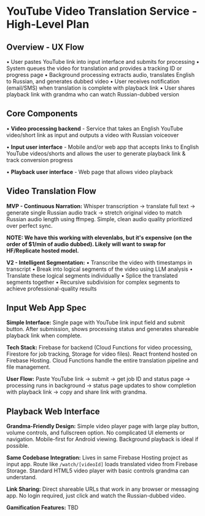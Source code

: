 # YouTube Video Translation Service - High-Level Plan

## Overview - UX Flow

• User pastes YouTube link into input interface and submits for processing
• System queues the video for translation and provides a tracking ID or progress page
• Background processing extracts audio, translates English to Russian, and generates dubbed video
• User receives notification (email/SMS) when translation is complete with playback link
• User shares playback link with grandma who can watch Russian-dubbed version

## Core Components

• **Video processing backend** - Service that takes an English YouTube video/short link as input and outputs a video with Russian voiceover

• **Input user interface** - Mobile and/or web app that accepts links to English YouTube videos/shorts and allows the user to generate playback link & track conversion progress

• **Playback user interface** - Web page that allows video playback

## Video Translation Flow

**MVP - Continuous Narration:**
Whisper transcription → translate full text → generate single Russian audio track → stretch original video to match Russian audio length using ffmpeg. Simple, clean audio quality prioritized over perfect sync.

**NOTE: We have this working with elevenlabs, but it's expensive (on the order of $1/min of audio dubbed). Likely will want to swap for HF/Replicate hosted model.**

**V2 - Intelligent Segmentation:**
• Transcribe the video with timestamps in transcript
• Break into logical segments of the video using LLM analysis
• Translate these logical segments individually
• Splice the translated segments together
• Recursive subdivision for complex segments to achieve professional-quality results

## Input Web App Spec

**Simple Interface:**
Single page with YouTube link input field and submit button. After submission, shows processing status and generates shareable playback link when complete.

**Tech Stack:**
Firebase for backend (Cloud Functions for video processing, Firestore for job tracking, Storage for video files). React frontend hosted on Firebase Hosting. Cloud Functions handle the entire translation pipeline and file management.

**User Flow:**
Paste YouTube link → submit → get job ID and status page → processing runs in background → status page updates to show completion with playback link → copy and share link with grandma.

## Playback Web Interface

**Grandma-Friendly Design:**
Simple video player page with large play button, volume controls, and fullscreen option. No complicated UI elements or navigation. Mobile-first for Android viewing. Background playback is ideal if possible.

**Same Codebase Integration:**
Lives in same Firebase Hosting project as input app. Route like `/watch/[videoId]` loads translated video from Firebase Storage. Standard HTML5 video player with basic controls grandma can understand. 

**Link Sharing:**
Direct shareable URLs that work in any browser or messaging app. No login required, just click and watch the Russian-dubbed video.

**Gamification Features:** TBD